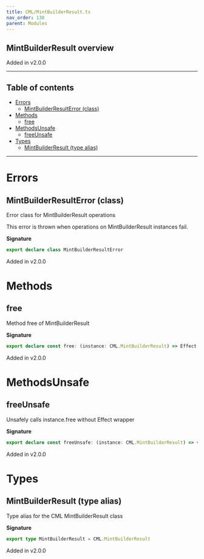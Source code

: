 ```yaml
---
title: CML/MintBuilderResult.ts
nav_order: 138
parent: Modules
---
```


## MintBuilderResult overview

Added in v2.0.0

---

<h2 class="text-delta">Table of contents</h2>

- [Errors](#errors)
  - [MintBuilderResultError (class)](#mintbuilderresulterror-class)
- [Methods](#methods)
  - [free](#free)
- [MethodsUnsafe](#methodsunsafe)
  - [freeUnsafe](#freeunsafe)
- [Types](#types)
  - [MintBuilderResult (type alias)](#mintbuilderresult-type-alias)

---

# Errors

## MintBuilderResultError (class)

Error class for MintBuilderResult operations

This error is thrown when operations on MintBuilderResult instances fail.

**Signature**

```ts
export declare class MintBuilderResultError
```

Added in v2.0.0

# Methods

## free

Method free of MintBuilderResult

**Signature**

```ts
export declare const free: (instance: CML.MintBuilderResult) => Effect.Effect<void, MintBuilderResultError>
```

Added in v2.0.0

# MethodsUnsafe

## freeUnsafe

Unsafely calls instance.free without Effect wrapper

**Signature**

```ts
export declare const freeUnsafe: (instance: CML.MintBuilderResult) => void
```

Added in v2.0.0

# Types

## MintBuilderResult (type alias)

Type alias for the CML MintBuilderResult class

**Signature**

```ts
export type MintBuilderResult = CML.MintBuilderResult
```

Added in v2.0.0
